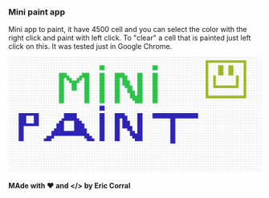 ### Mini paint app

Mini app to paint, it have 4500 cell and you can select the color with the right click and paint with left click. To "clear" a cell that is painted just left click on this. It was tested just in Google Chrome.

![Example image](/assets/example_paint.png "Example image")

**MAde with ♥ and </> by Eric Corral**